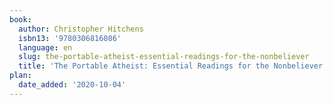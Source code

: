 ```yaml
---
book:
  author: Christopher Hitchens
  isbn13: '9780306816086'
  language: en
  slug: the-portable-atheist-essential-readings-for-the-nonbeliever
  title: 'The Portable Atheist: Essential Readings for the Nonbeliever'
plan:
  date_added: '2020-10-04'
---
```

